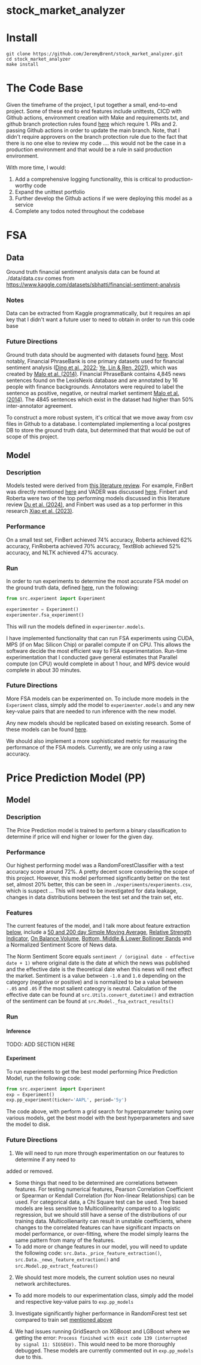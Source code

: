 # stock_market_analyzer


# Install
```commandline
git clone https://github.com/JeremyBrent/stock_market_analyzer.git
cd stock_market_analyzer
make install
```

# The Code Base
Given the timeframe of the project, I put together a small, end-to-end project. Some of these end 
to end features include unittests, CICD with Github actions, environment creation with Make and
requirements.txt, and github branch protection rules found 
[here](https://github.com/JeremyBrent/stock_market_analyzer/settings/branch_protection_rules/54816872)
which require 1. PRs and 2. passing Github actions in order to update the main branch. Note, that 
I didn't require approvers on the branch protection rule due to the fact that there is no one else 
to review my code .... this would not be the case in a production environment and that would be 
a rule in said production environment.

With more time, I would: 
1. Add a comprehensive logging functionality, this is critical to production-worthy code
2. Expand the unittest portfolio
3. Further develop the Github actions if we were deploying this model as a service
4. Complete any todos noted throughout the codebase

# FSA

## Data
Ground truth financial sentiment analysis data can be found at 
./data/data.csv comes from https://www.kaggle.com/datasets/sbhatti/financial-sentiment-analysis

### Notes
Data can be extracted from Kaggle programmatically, but it requires an api key that I didn't want 
a future user to need to obtain in order to run this code base

### Future Directions
Ground truth data should be augmented with datasets found
[here](https://dl.acm.org/doi/10.1145/3649451#sec-4-2). 
Most notably, Financial PhraseBank is one primary datasets used for financial 
sentiment analysis ([Ding et al., 2022](https://www.ncbi.nlm.nih.gov/pmc/articles/PMC10403218/#ref-15); 
[Ye, Lin & Ren, 2021](https://www.ncbi.nlm.nih.gov/pmc/articles/PMC10403218/#ref-50)), 
which was created by [Malo et al. (2014)](https://www.ncbi.nlm.nih.gov/pmc/articles/PMC10403218/#ref-33). 
Financial PhraseBank contains 4,845 news sentences found on the LexisNexis database and are annotated 
by 16 people with finance backgrounds. Annotators were required to label the sentence as positive, 
negative, or neutral market sentiment 
[Malo et al. (2014)](https://www.ncbi.nlm.nih.gov/pmc/articles/PMC10403218/#ref-33). 
The 4845 sentences which exist in the dataset had higher than 50% inter-annotator agreement.

To construct a more robust system, it's critical that we move away from csv files in Github
to a database. I contemplated implementing a local postgres DB to store the ground truth data,
but determined that that would be out of scope of this project.

## Model
### Description
Models tested were derived from [this literature review](https://dl.acm.org/doi/10.1145/3649451). 
For example, FinBert was directly mentioned [here](https://dl.acm.org/doi/10.1145/3649451#sec-4-4-5)
and VADER was discussed [here](https://dl.acm.org/doi/10.1145/3649451#sec-4-4-4). Finbert and Roberta 
were two of the top performing models discussed in this literature review [Du et al. (2024)](https://dl.acm.org/doi/10.1145/3649451#tab3), 
and Finbert was used as a top performer in this research [Xiao et al. (2023)](https://www.ncbi.nlm.nih.gov/pmc/articles/PMC10403218/). 

### Performance
On a small test set, FinBert achieved 74% accuracy, Roberta achieved 62% accuracy, 
FinRoberta achieved 70% accuracy, TextBlob achieved 52% accuracy, and NLTK achieved 47% accuracy.

### Run
In order to run experiments to determine the most accurate FSA model on the ground truth data, defined 
[here](#data), run the following: 
```python
from src.experiment import Experiment

experimenter = Experiment()
experimenter.fsa_experiment()
```
This will run the models defined in `experimenter.models`. 

I have implemented functionality that can run FSA experiments using CUDA, 
MPS (if on Mac Silicon Chip) or parallel compute if on CPU. This allows the software decide 
the most efficient way to FSA experimentation. Run-time experimentation that I conducted gave 
general estimates that Parallel compute (on CPU) would complete in about 1 hour, and MPS device 
would complete in about 30 minutes. 

### Future Directions
More FSA models can be experimented on. To include more models in the `Experiment` class, simply 
add the model to `experimenter.models` and any new key-value pairs that are needed to run 
inference with the new model. 

Any new models should be replicated based on existing research. Some of these models can be found 
[here](https://dl.acm.org/doi/10.1145/3649451#sec-4-4).

We should also implement a more sophisticated metric for 
measuring the performance of the FSA models. Currently, we are only using a raw accuracy.

# Price Prediction Model (PP)

## Model

### Description
The Price Prediction model is trained to perform a binary classification to determine if 
price will end higher or lower for the given day. 

### Performance
Our highest performing model was a RandomForestClassifier with a test accuracy score around 72%. 
A pretty decent score consdering the scope of this project. However, this model performed 
significantly better on the test set, almost 20% better, this can be seen in `./experiments/experiments.csv`, which is suspect ... This 
will need to be investigated for data leakage, changes in data distributions between the test 
set and the train set, etc.

### Features
The current features of the model, and I talk more about feature extraction [below](#feature-extract),
include a [50 and 200 day Simple Moving Average](https://www.investopedia.com/terms/s/sma.asp),
[Relative Strength Indicator](https://www.investopedia.com/terms/r/rsi.asp), 
[On Balance Volume](https://www.investopedia.com/terms/o/onbalancevolume.asp), 
[Bottom, Middle & Lower Bollinger Bands](https://www.investopedia.com/terms/b/bollingerbands.asp) and 
a Normalized Sentiment Score of News data. 

The Norm Sentiment Score equals
`sentiment / (original date - effective date + 1)` where original date is the date at which 
the news was published and the effective date is the theoretical date when this news will next 
effect the market. Sentiment is a value between `-1.0` and `1.0` depending on the category (negative or positive) 
and is normalized to be a value between `-.05` and `.05` if the most salient cateogry is neutral. 
Calculation of the effective date can be found at `src.Utils.convert_datetime()` and extraction of 
the sentiment can be found at `src.Model._fsa_extract_results()`

### Run

#### Inference
TODO: ADD SECTION HERE

#### Experiment
To run experiments to get the best model performing Price Prediction Model, run the following code: 
```python
from src.experiment import Experiment
exp = Experiment()
exp.pp_experiment(ticker='AAPL', period='5y')
```
The code above, with perform a grid search for hyperparameter tuning over various models, get the 
best model with the best hyperparameters and save the model to disk.

### Future Directions

1. <p id="feature-extract">We will need to run more through experimentation on our features to determine if any need to
added or removed. </p>
- Some things that need to be determined are correlations between features. For 
testing numerical features, Pearson Correlation Coefficient or Spearman or Kendall Correlation 
(for Non-linear Relationships) can be used. For categorical data, a Chi Square test can be used. 
Tree based models are less sensitive to Multicollinearity compared to a logistic regression, but we 
should still have a sense of the distributions of our training data. Multicollienarity can 
result in unstable coefficients, where changes to the correlated features can have significant 
impacts on model performance, or over-fitting, where the model simply learns the same pattern from 
many of the features.
- To add more or change features in our model, you will need to update the following code:
`src.Data._price_feature_extraction()`, `src.Data._news_feature_extraction()` 
and `src.Model.pp_extract_features()`

2. We should test more models, the current solution uses no neural network architectures.
- To add more models to our experimentation class, simply add the model and respective key-value pairs
to `exp.pp_models`
 
3. Investigate significantly higher performance in RandomForest test set compared to train set 
[mentioned above](#performance)

4. We had issues running GridSearch on XGBoost and LGBoost where we getting the error: 
`Process finished with exit code 139 (interrupted by signal 11: SIGSEGV).` This would need to be more 
thoroughly debugged. These models are currently commented out in `exp.pp_models` due to this.